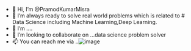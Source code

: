 - 👋 Hi, I’m @PramodKumarMisra
- 👀 I’m always ready to solve real world problems which is related to # Data Science including Machine Learning,Deep Learning.
- 🌱 I’m  .... 
- 💞️ I’m looking to collaborate on ...data science problem solver
- 📫 You can reach me via ..![image](https://user-images.githubusercontent.com/38805932/116515070-7349e100-a8e9-11eb-8fd5-4fe60d7e18ec.png)

<!---
PramodKumarMisra/PramodKumarMisra is a ✨ special ✨ repository because its `README.md` (this file) appears on your GitHub profile.
You can click the Preview link to take a look at your changes.
--->
